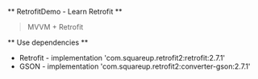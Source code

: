 ** RetrofitDemo - Learn Retrofit **

> MVVM + Retrofit

** Use dependencies **
- Retrofit - implementation 'com.squareup.retrofit2:retrofit:2.7.1'
- GSON - implementation 'com.squareup.retrofit2:converter-gson:2.7.1'
